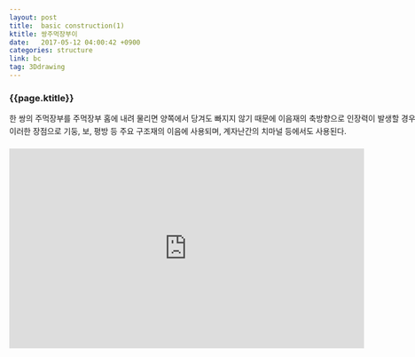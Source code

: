 ```yaml
---
layout: post
title:  basic construction(1)
ktitle: 쌍주먹장부이
date:   2017-05-12 04:00:42 +0900
categories: structure
link: bc
tag: 3Ddrawing
---
```


<div style="width:900px; margin:0px auto">

<h3>
	{{page.ktitle}}
</h3>

<p style="line-height: 160%">한 쌍의 주먹장부를 주먹장부 홈에 내려 물리면 양쪽에서 당겨도 빠지지 않기 때문에 이음재의
축방향으로 인장력이 발생할 경우 효과적으로 대응할 수 있다. 이러한 장점으로 기둥, 보, 평방 등
주요 구조재의 이음에 사용되며, 계자난간의 치마널 등에서도 사용된다.</p>	
</div>	

<div style="text-align:center; margin:20px 0px 30px 0px; display: block;">
<iframe width="640" height="360" src="https://www.youtube.com/embed/3kwYj47Oeog?autoplay=1&rel=0" frameborder="0" gesture="media" allow="encrypted-media" allowfullscreen></iframe>
</div>
